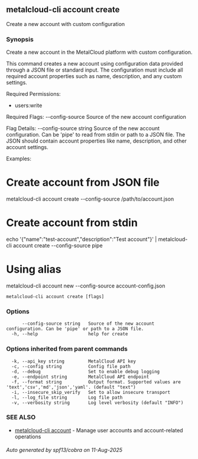 ## metalcloud-cli account create

Create a new account with custom configuration

### Synopsis

Create a new account in the MetalCloud platform with custom configuration.

This command creates a new account using configuration data provided through 
a JSON file or standard input. The configuration must include all required 
account properties such as name, description, and any custom settings.

Required Permissions:
  - users:write

Required Flags:
  --config-source    Source of the new account configuration

Flag Details:
  --config-source string    Source of the new account configuration. 
                           Can be 'pipe' to read from stdin or path to a JSON file.
                           The JSON should contain account properties like name, 
                           description, and other account settings.

Examples:
  # Create account from JSON file
  metalcloud-cli account create --config-source /path/to/account.json

  # Create account from stdin
  echo '{"name":"test-account","description":"Test account"}' | metalcloud-cli account create --config-source pipe

  # Using alias
  metalcloud-cli account new --config-source account-config.json

```
metalcloud-cli account create [flags]
```

### Options

```
      --config-source string   Source of the new account configuration. Can be 'pipe' or path to a JSON file.
  -h, --help                   help for create
```

### Options inherited from parent commands

```
  -k, --api_key string         MetalCloud API key
  -c, --config string          Config file path
  -d, --debug                  Set to enable debug logging
  -e, --endpoint string        MetalCloud API endpoint
  -f, --format string          Output format. Supported values are 'text','csv','md','json','yaml'. (default "text")
  -i, --insecure_skip_verify   Set to allow insecure transport
  -l, --log_file string        Log file path
  -v, --verbosity string       Log level verbosity (default "INFO")
```

### SEE ALSO

* [metalcloud-cli account](metalcloud-cli_account.md)	 - Manage user accounts and account-related operations

###### Auto generated by spf13/cobra on 11-Aug-2025
